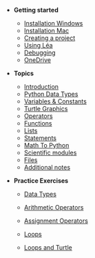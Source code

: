 * **Getting started**
  * [Installation Windows](Getting_started/01_1_python_installation_win.md)
  * [Installation Mac](Getting_started/01_2_python_installation_mac.md)
  * [Creating a project](Getting_started/03_create_new_project.md)
  * [Using Léa](Getting_started/04_lea.md)
  * [Debugging](Getting_started/06_debugging.md)
  * [OneDrive](Getting_started/07_one_drive.md)

* **Topics**
  * [Introduction](Pages/introduction_topics_page.md)
  * [Python Data Types](Pages/data_types_page.md)
  * [Variables & Constants](Notes/08_variables.md) 
  * [Turtle Graphics](Pages/turtle_graphics_page.md) 
  * [Operators](Pages/operators_topics_page.md) 
  * [Functions](Pages/functions_topics_page.md) 
  * [Lists](Pages/lists_topics_page.md)
  * [Statements](Pages/statements_intro_page.md)  
  * [Math To Python](Pages/math_to_python_page.md)   
  * [Scientific modules](Pages/scientific_modules_page.md)  
  * [Files](Notes/35_reading_files.md)
  * [Additional notes](Pages/additional_notes_page.md)

* **Practice Exercises**
  * [Data Types](Practice_questions/01_Practice_DataTypes.md)
  
  * [Arithmetic Operators](Practice_questions/02_Practice_Arithmetics.md)
  
  * [Assignment Operators](Practice_questions/04_Practice_Variables.md)
  
  * [Loops](Practice_questions/07_Practice_Loops.md)
  
  * [Loops and Turtle](Practice_questions/08_Practice_loops_drawing_with_turtle.md)
  
    

